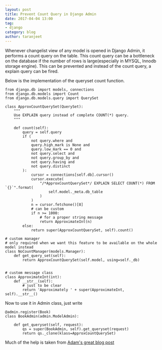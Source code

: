 ```yaml
---
layout: post
title: Prevent Count Query in Django Admin
date: 2017-04-04 13:00
tag:
- django
category: blog
author: taranjeet
---
```


Whenever changelist view of any model is opened in Django Admin, it performs a count query on the table. This count query can be a bottleneck on the database if the number of rows is large(especially in MYSQL, Innodb storage engine). This can be prevented and instead of the count query, a explain query can be fired.

Below is the implementation of the queryset count function.

```
from django.db import models, connections
from django.db.models import Count
from django.db.models.query import QuerySet

class ApproxCountQuerySet(QuerySet):
    """
    Use EXPLAIN query instead of complete COUNT(*) query.
    """

    def count(self):
        query = self.query
        if (
            not query.where and
            query.high_mark is None and
            query.low_mark == 0 and
            not query.select and
            not query.group_by and
            not query.having and
            not query.distinct
        ):
            cursor = connections[self.db].cursor()
            cursor.execute(
                "/*ApproxCountQuerySet*/ EXPLAIN SELECT COUNT(*) FROM `{}`".format(
                    self.model._meta.db_table
                )
            )
            n = cursor.fetchone()[8]
            # can be custom
            if n >= 1000:
                # for a proper string message
                return ApproximateInt(n)
        else:
            return super(ApproxCountQuerySet, self).count()

# custom manager
# only required when we want this feature to be available on the whole model instead
class NoCountManager(models.Manager):
    def get_query_set(self):
        return ApproxCountQuerySet(self.model, using=self._db)


# custom message class
class ApproximateInt(int):
    def __str__(self):
        # just to be clear
        return 'Approximately ' + super(ApproximateInt, self).__str__()
```


Now to use it in Admin class, just write

```
@admin.register(Book)
class BookAdmin(admin.ModelAdmin):

    def get_queryset(self, request):
        qs = super(BookAdmin, self).get_queryset(request)
        return qs._clone(klass=ApproxCountQuerySet)
```

Much of the help is taken from [Adam's great blog post](https://adamj.eu/tech/2014/07/16/extending-djangos-queryset-to-return-approximate-counts/)
